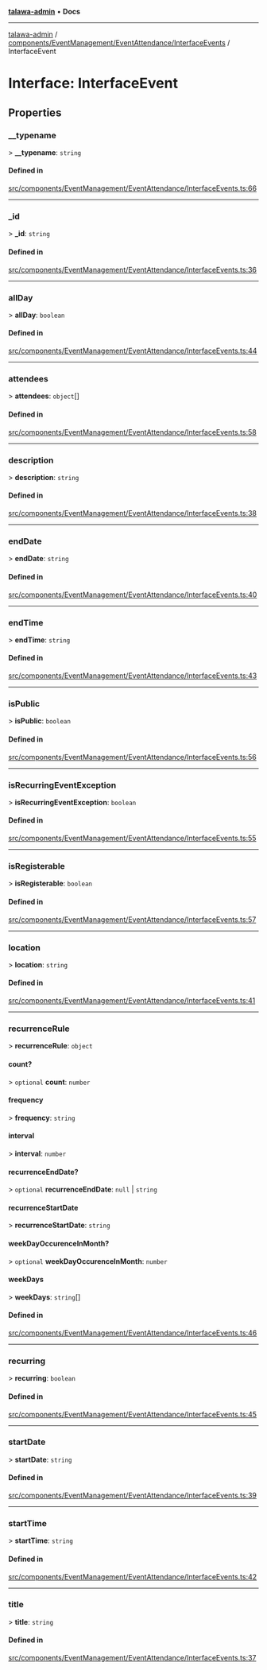 [**talawa-admin**](../../../../../README.md) • **Docs**

***

[talawa-admin](../../../../../modules.md) / [components/EventManagement/EventAttendance/InterfaceEvents](../README.md) / InterfaceEvent

# Interface: InterfaceEvent

## Properties

### \_\_typename

\> **\_\_typename**: `string`

#### Defined in

[src/components/EventManagement/EventAttendance/InterfaceEvents.ts:66](https://github.com/PalisadoesFoundation/talawa-admin/blob/7a991b3aa824070bd53d6367f1ce7f072321af88/src/components/EventManagement/EventAttendance/InterfaceEvents.ts#L66)

***

### \_id

\> **\_id**: `string`

#### Defined in

[src/components/EventManagement/EventAttendance/InterfaceEvents.ts:36](https://github.com/PalisadoesFoundation/talawa-admin/blob/7a991b3aa824070bd53d6367f1ce7f072321af88/src/components/EventManagement/EventAttendance/InterfaceEvents.ts#L36)

***

### allDay

\> **allDay**: `boolean`

#### Defined in

[src/components/EventManagement/EventAttendance/InterfaceEvents.ts:44](https://github.com/PalisadoesFoundation/talawa-admin/blob/7a991b3aa824070bd53d6367f1ce7f072321af88/src/components/EventManagement/EventAttendance/InterfaceEvents.ts#L44)

***

### attendees

\> **attendees**: `object`[]

#### Defined in

[src/components/EventManagement/EventAttendance/InterfaceEvents.ts:58](https://github.com/PalisadoesFoundation/talawa-admin/blob/7a991b3aa824070bd53d6367f1ce7f072321af88/src/components/EventManagement/EventAttendance/InterfaceEvents.ts#L58)

***

### description

\> **description**: `string`

#### Defined in

[src/components/EventManagement/EventAttendance/InterfaceEvents.ts:38](https://github.com/PalisadoesFoundation/talawa-admin/blob/7a991b3aa824070bd53d6367f1ce7f072321af88/src/components/EventManagement/EventAttendance/InterfaceEvents.ts#L38)

***

### endDate

\> **endDate**: `string`

#### Defined in

[src/components/EventManagement/EventAttendance/InterfaceEvents.ts:40](https://github.com/PalisadoesFoundation/talawa-admin/blob/7a991b3aa824070bd53d6367f1ce7f072321af88/src/components/EventManagement/EventAttendance/InterfaceEvents.ts#L40)

***

### endTime

\> **endTime**: `string`

#### Defined in

[src/components/EventManagement/EventAttendance/InterfaceEvents.ts:43](https://github.com/PalisadoesFoundation/talawa-admin/blob/7a991b3aa824070bd53d6367f1ce7f072321af88/src/components/EventManagement/EventAttendance/InterfaceEvents.ts#L43)

***

### isPublic

\> **isPublic**: `boolean`

#### Defined in

[src/components/EventManagement/EventAttendance/InterfaceEvents.ts:56](https://github.com/PalisadoesFoundation/talawa-admin/blob/7a991b3aa824070bd53d6367f1ce7f072321af88/src/components/EventManagement/EventAttendance/InterfaceEvents.ts#L56)

***

### isRecurringEventException

\> **isRecurringEventException**: `boolean`

#### Defined in

[src/components/EventManagement/EventAttendance/InterfaceEvents.ts:55](https://github.com/PalisadoesFoundation/talawa-admin/blob/7a991b3aa824070bd53d6367f1ce7f072321af88/src/components/EventManagement/EventAttendance/InterfaceEvents.ts#L55)

***

### isRegisterable

\> **isRegisterable**: `boolean`

#### Defined in

[src/components/EventManagement/EventAttendance/InterfaceEvents.ts:57](https://github.com/PalisadoesFoundation/talawa-admin/blob/7a991b3aa824070bd53d6367f1ce7f072321af88/src/components/EventManagement/EventAttendance/InterfaceEvents.ts#L57)

***

### location

\> **location**: `string`

#### Defined in

[src/components/EventManagement/EventAttendance/InterfaceEvents.ts:41](https://github.com/PalisadoesFoundation/talawa-admin/blob/7a991b3aa824070bd53d6367f1ce7f072321af88/src/components/EventManagement/EventAttendance/InterfaceEvents.ts#L41)

***

### recurrenceRule

\> **recurrenceRule**: `object`

#### count?

\> `optional` **count**: `number`

#### frequency

\> **frequency**: `string`

#### interval

\> **interval**: `number`

#### recurrenceEndDate?

\> `optional` **recurrenceEndDate**: `null` \| `string`

#### recurrenceStartDate

\> **recurrenceStartDate**: `string`

#### weekDayOccurenceInMonth?

\> `optional` **weekDayOccurenceInMonth**: `number`

#### weekDays

\> **weekDays**: `string`[]

#### Defined in

[src/components/EventManagement/EventAttendance/InterfaceEvents.ts:46](https://github.com/PalisadoesFoundation/talawa-admin/blob/7a991b3aa824070bd53d6367f1ce7f072321af88/src/components/EventManagement/EventAttendance/InterfaceEvents.ts#L46)

***

### recurring

\> **recurring**: `boolean`

#### Defined in

[src/components/EventManagement/EventAttendance/InterfaceEvents.ts:45](https://github.com/PalisadoesFoundation/talawa-admin/blob/7a991b3aa824070bd53d6367f1ce7f072321af88/src/components/EventManagement/EventAttendance/InterfaceEvents.ts#L45)

***

### startDate

\> **startDate**: `string`

#### Defined in

[src/components/EventManagement/EventAttendance/InterfaceEvents.ts:39](https://github.com/PalisadoesFoundation/talawa-admin/blob/7a991b3aa824070bd53d6367f1ce7f072321af88/src/components/EventManagement/EventAttendance/InterfaceEvents.ts#L39)

***

### startTime

\> **startTime**: `string`

#### Defined in

[src/components/EventManagement/EventAttendance/InterfaceEvents.ts:42](https://github.com/PalisadoesFoundation/talawa-admin/blob/7a991b3aa824070bd53d6367f1ce7f072321af88/src/components/EventManagement/EventAttendance/InterfaceEvents.ts#L42)

***

### title

\> **title**: `string`

#### Defined in

[src/components/EventManagement/EventAttendance/InterfaceEvents.ts:37](https://github.com/PalisadoesFoundation/talawa-admin/blob/7a991b3aa824070bd53d6367f1ce7f072321af88/src/components/EventManagement/EventAttendance/InterfaceEvents.ts#L37)
